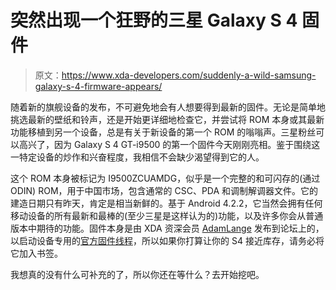 # 突然出现一个狂野的三星 Galaxy S 4 固件

> 原文：<https://www.xda-developers.com/suddenly-a-wild-samsung-galaxy-s-4-firmware-appears/>

随着新的旗舰设备的发布，不可避免地会有人想要得到最新的固件。无论是简单地挑选最新的壁纸和铃声，还是开始更详细地检查它，并尝试将 ROM 本身或其最新功能移植到另一个设备，总是有关于新设备的第一个 ROM 的嗡嗡声。三星粉丝可以高兴了，因为 Galaxy S 4 GT-i9500 的第一个固件今天刚刚亮相。鉴于围绕这一特定设备的炒作和兴奋程度，我相信不会缺少渴望得到它的人。

这个 ROM 本身被标记为 I9500ZCUAMDG，似乎是一个完整的和可闪存的(通过 ODIN) ROM，用于中国市场，包含通常的 CSC、PDA 和调制解调器文件。它的建造日期只有昨天，肯定是相当新鲜的。基于 Android 4.2.2，它当然会拥有任何移动设备的所有最新和最棒的(至少三星是这样认为的)功能，以及许多你会从普通版本中期待的功能。固件本身是由 XDA 资深会员 [AdamLange](http://forum.xda-developers.com/member.php?u=220882) 发布到论坛上的，以启动设备专用的[官方固件线程](http://forum.xda-developers.com/showthread.php?t=2249916)，所以如果你打算让你的 S4 接近库存，请务必将它加入书签。

我想真的没有什么可补充的了，所以你还在等什么？去开始挖吧。